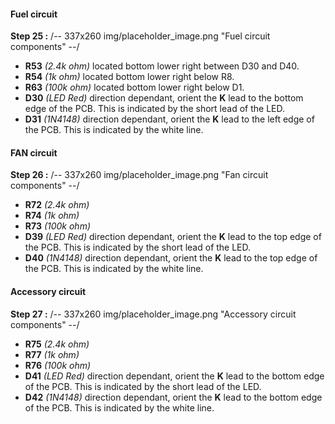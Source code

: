 #### Fuel circuit
**Step 25 :**
/-- 337x260 img/placeholder_image.png "Fuel circuit components" --/

- **R53**	*(2.4k ohm)* located bottom lower right between D30 and D40. 
- **R54**	*(1k ohm)* located bottom lower right below R8. 
- **R63**	*(100k ohm)* located bottom lower right below D1. 
- **D30**	*(LED Red)* direction dependant, orient the **K** lead to the bottom edge of the PCB. This is indicated by the short lead of the LED.
- **D31**	*(1N4148)* direction dependant, orient the **K** lead to the left edge of the PCB.  This is indicated by the white line.



#### FAN circuit
**Step 26 :**
/-- 337x260 img/placeholder_image.png "Fan circuit components" --/

- **R72**	*(2.4k ohm)*
- **R74**	*(1k ohm)*
- **R73**	*(100k ohm)*
- **D39**	*(LED Red)* direction dependant, orient the **K** lead to the top edge of the PCB.  This is indicated by the short lead of the LED.
- **D40**	*(1N4148)* direction dependant, orient the **K** lead to the top edge of the PCB.  This is indicated by the white line.



#### Accessory circuit
**Step 27 :**
/-- 337x260 img/placeholder_image.png "Accessory circuit components" --/

- **R75**	*(2.4k ohm)*
- **R77**	*(1k ohm)*
- **R76**	*(100k ohm)*
- **D41**	*(LED Red)* direction dependant, orient the **K** lead to the bottom edge of the PCB.  This is indicated by the short lead of the LED.
- **D42**	*(1N4148)* direction dependant, orient the **K** lead to the bottom edge of the PCB.  This is indicated by the white line.



